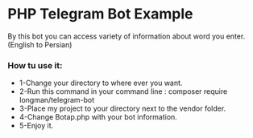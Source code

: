 # PHP Telegram Bot Example
By this bot you can access variety of information about word you enter.(English to Persian)
### How tu use it:
* 1-Change your directory to where ever you want.
* 2-Run this command in your command line : composer require longman/telegram-bot
* 3-Place my project to your directory next to the vendor folder.
* 4-Change Botap.php with your bot information.
* 5-Enjoy it.
